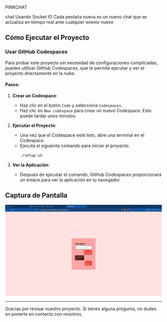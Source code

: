 PINKCHAT

chat Usando Socket IO
Cada pestaña nueva es un nuevo chat que se actualiza en tiempo real ante cualquier evento nuevo

## Cómo Ejecutar el Proyecto

### Usar GitHub Codespaces

Para probar este proyecto sin necesidad de configuraciones complicadas, puedes utilizar GitHub Codespaces, que te permite ejecutar y ver el proyecto directamente en la nube.

#### Pasos:

1. **Crear un Codespace**:
    - Haz clic en el botón `Code` y selecciona `Codespaces`.
    - Haz clic en `New codespace` para crear un nuevo Codespace. Esto puede tardar unos minutos.

2. **Ejecutar el Proyecto**:
    - Una vez que el Codespace esté listo, abre una terminal en el Codespace.
    - Ejecuta el siguiente comando para iniciar el proyecto:
      ```bash
      ./setup.sh
      ```

3. **Ver la Aplicación**:
    - Después de ejecutar el comando, GitHub Codespaces proporcionará un enlace para ver la aplicación en tu navegador.

## Captura de Pantalla

![Captura de Pantalla](assets/image.png)

---

Gracias por revisar nuestro proyecto. Si tienes alguna pregunta, no dudes en ponerte en contacto con nosotros.